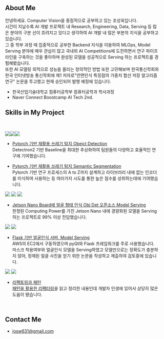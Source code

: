 ## About Me

안녕하세요. Computer Vision을 중점적으로 공부하고 있는 조성욱입니다.  
시간이 지날수록 AI 개발 프로젝트 내 Research, Engineering, Data, Serving 등 많은 분야의 구분 선이 흐려지고 있다고 생각하여 AI 개발 내 많은 부분의 지식을 공부하고 있습니다.  
그 중 학부 과정 때 집중적으로 공부한 Backend 지식을 이용하여 MLOps, Model Serving 분야에 매우 관심이 많고 국내외 AI Competitions에 도전하면서 연구 파이프라인을 구축하는 것을 좋아하며 완성된 모델을 성공적으로 Serving 하는 프로젝트를 경험해봤습니다.  
또한 AI 모델링 외적으로 성능을 올리는 창의적인 방법 또한 고민해보며 한국통신학회와 한국 인터넷방송 통신학회에 제1 저자로"안면인식 특징점의 가중치 합산 저장 알고리즘 연구" 논문을 투고했고 현재 승인되어 발행 예정에 있습니다.  

- 한국산업기술대학교 컴퓨터공학부 컴퓨터공학과 학사과정
- Naver Connect Boostcamp AI Tech 2nd.

## Skills in My Project

<br>

<img src="https://img.shields.io/badge/Python-3776AB?style=flat-square&logo=Python&logoColor=white"/><img src="https://img.shields.io/badge/Pytorch-EE4C2C?style=flat-square&logo=Pytorch&logoColor=white"/><img src="https://img.shields.io/badge/OpenCV-5C3EE8?style=flat-square&logo=OpenCV&logoColor=white"/>

- [Pytorch 기반 재활용 쓰레기 탐지 Obejct Detection](https://github.com/boostcampaitech2/object-detection-level2-cv-04)  
	Detectron2 기반 Baseline을 최대한 추상화하여 팀원들의 다양하고 효율적인 연구에 기여했습니다.  

- [Pytorch 기반 재활용 쓰레기 탐지 Semantic Segmentation](https://github.com/boostcampaitech2/semantic-segmentation-level2-cv-04)  
	Pytorch 기반 연구 프로세스의 A to Z까지 설계하고 라이브러리 내에 없는 인코더를 이식하여 사용하는 등 여러가지 시도를 통한 높은 점수를 성취하는데에 기여했습니다.   

<img src="https://img.shields.io/badge/Python-3776AB?style=flat-square&logo=Python&logoColor=white"/>
<img src="https://img.shields.io/badge/Linux-FCC624?style=flat-square&logo=Linux&logoColor=white"/>
<img src="https://img.shields.io/badge/Qt-41CD52?style=flat-square&logo=MySQL&logoColor=white"/>  

- [Jetson Nano Board에 얼굴 형태 인식 Obj Det 오픈소스 Model Serving](https://github.com/ukcastle/frames-client)  
	한정된 Computing Power를 가진 Jetson Nano 내에 경량화된 모델을 Serving하는 프로젝트로 99% 이상 전담했습니다.    


<img src="https://img.shields.io/badge/Flask-000000?style=flat-square&logo=Flask&logoColor=white"/>
<img src="https://img.shields.io/badge/MySQL-4479A1?style=flat-square&logo=Qt&logoColor=white"/>  

- [Flask 기반 얼굴인식 서버, Model Serving](https://github.com/ukcastle/frames-classification-server)  
	AWS의 EC2에서 구동하였으며 pyQt와 Flask 프레임워크를 주로 사용했습니다. 마스크 착용여부와 얼굴인식 모델을 Serving하였고 모델만으로는 정확도가 충분하지 않아, 정제된 얼굴 사진을 얻기 위한 논문을 작성하고 제출하여 검토중에 있습니다.    

<img src="https://img.shields.io/badge/Refactoring-575757?style=flat-square&logoColor=white"/>  
<img src="https://img.shields.io/badge/DesignPatterns-575757?style=flat-square&logoColor=white"/>  

- [리팩토링과 패턴](https://ukcastle.github.io/refactoring/2021/04/08/RF-Ch2-3/)  
	[패턴을 활용한 리팩터링](http://www.yes24.com/Product/Goods/14752528)을 읽고 정리한 내용인데 개발자 인생에 있어서 상당히 많은 도움이 됐습니다.    
  
<br>

## Contact Me

- josw631@gmail.com
